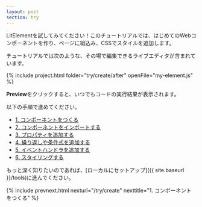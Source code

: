 ```yaml
---
layout: post
section: try
---
```


<!-- original:
Try LitElement! In this tutorial you'll build your first web component, use it in a web page, and add style with CSS.

The tutorial pages contain live code samples that you can edit, like this:
-->

LitElementを試してみてください！このチュートリアルでは、はじめてのWebコンポーネントを作り、ページに組込み、CSSでスタイルを追加します。

チュートリアルでは次のような、その場で編集できるライブエディタが含まれています。

{% include project.html folder="try/create/after" openFile="my-element.js" %}

<!-- original:
Click **Preview** at any time to see your code in action. 

Follow the steps below to get started with LitElement:

*  [1. Create a component](/try/create).
*  [2. Import your component](/try/import).
*  [3. Add a property to your template](/try/properties).
*  [4. Add loops and conditionals to your template](/try/logic).
*  [5. Add an event handler to your template](/try/events).
*  [6. Style your template](/try/style).

When you're ready to dive in, follow this guide to [Set up LitElement locally](/tools/setup). 
-->

**Preview**をクリックすると、いつでもコードの実行結果が表示されます。

以下の手順で進めてください。

*  [1. コンポーネントをつくる](/try/create)
*  [2. コンポーネントをインポートする](/try/import)
*  [3. プロパティを追加する](/try/properties)
*  [4. 繰り返しや条件式を追加する](/try/logic)
*  [5. イベントハンドラを追加する](/try/events)
*  [6. スタイリングする](/try/style)

もっと深く知りたいのであれば、[ローカルにセットアップ]({{ site.baseurl }}/tools)に進んでください。


{% include prevnext.html nexturl="/try/create" nexttitle="1. コンポーネントをつくる" %}
